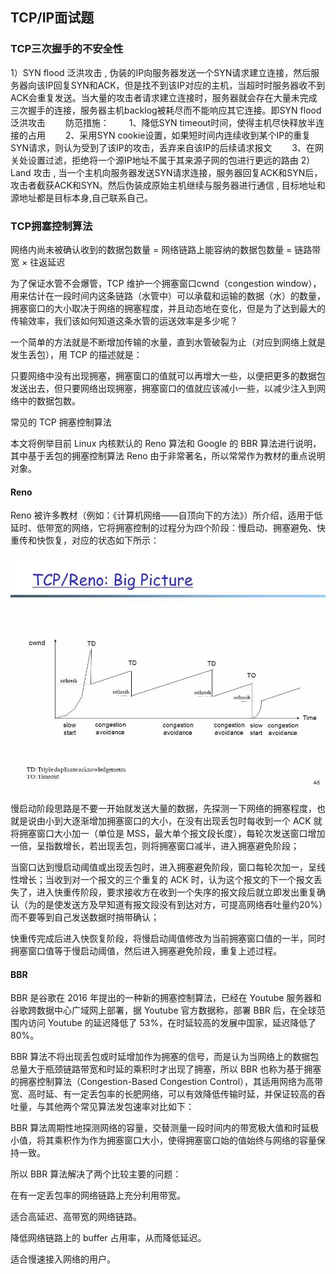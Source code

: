 ## TCP/IP面试题

### TCP三次握手的不安全性

1）SYN flood 泛洪攻击 , 伪装的IP向服务器发送一个SYN请求建立连接，然后服务器向该IP回复SYN和ACK，但是找不到该IP对应的主机，当超时时服务器收不到ACK会重复发送。当大量的攻击者请求建立连接时，服务器就会存在大量未完成三次握手的连接，服务器主机backlog被耗尽而不能响应其它连接。即SYN flood泛洪攻击 
　　防范措施： 
　　1、降低SYN timeout时间，使得主机尽快释放半连接的占用 
　　2、采用SYN cookie设置，如果短时间内连续收到某个IP的重复SYN请求，则认为受到了该IP的攻击，丢弃来自该IP的后续请求报文 
　　3、在网关处设置过滤，拒绝将一个源IP地址不属于其来源子网的包进行更远的路由 
2）Land 攻击 , 当一个主机向服务器发送SYN请求连接，服务器回复ACK和SYN后，攻击者截获ACK和SYN。然后伪装成原始主机继续与服务器进行通信 , 目标地址和源地址都是目标本身,自己联系自己。

### TCP拥塞控制算法

网络内尚未被确认收到的数据包数量 = 网络链路上能容纳的数据包数量 = 链路带宽 × 往返延迟

为了保证水管不会爆管，TCP 维护一个拥塞窗口cwnd（congestion window），用来估计在一段时间内这条链路（水管中）可以承载和运输的数据（水）的数量，拥塞窗口的大小取决于网络的拥塞程度，并且动态地在变化，但是为了达到最大的传输效率，我们该如何知道这条水管的运送效率是多少呢？

一个简单的方法就是不断增加传输的水量，直到水管破裂为止（对应到网络上就是发生丢包），用 TCP 的描述就是：

只要网络中没有出现拥塞，拥塞窗口的值就可以再增大一些，以便把更多的数据包发送出去，但只要网络出现拥塞，拥塞窗口的值就应该减小一些，以减少注入到网络中的数据包数。

常见的 TCP 拥塞控制算法

本文将例举目前 Linux 内核默认的 Reno 算法和 Google 的 BBR 算法进行说明，其中基于丢包的拥塞控制算法 Reno 由于非常著名，所以常常作为教材的重点说明对象。

#### Reno

Reno 被许多教材（例如：《计算机网络——自顶向下的方法》）所介绍，适用于低延时、低带宽的网络，它将拥塞控制的过程分为四个阶段：慢启动、拥塞避免、快重传和快恢复，对应的状态如下所示：

![](./images/reno.jpg)

慢启动阶段思路是不要一开始就发送大量的数据，先探测一下网络的拥塞程度，也就是说由小到大逐渐增加拥塞窗口的大小，在没有出现丢包时每收到一个 ACK 就将拥塞窗口大小加一（单位是 MSS，最大单个报文段长度），每轮次发送窗口增加一倍，呈指数增长，若出现丢包，则将拥塞窗口减半，进入拥塞避免阶段；

当窗口达到慢启动阈值或出现丢包时，进入拥塞避免阶段，窗口每轮次加一，呈线性增长；当收到对一个报文的三个重复的 ACK 时，认为这个报文的下一个报文丢失了，进入快重传阶段，要求接收方在收到一个失序的报文段后就立即发出重复确认（为的是使发送方及早知道有报文段没有到达对方，可提高网络吞吐量约20%）而不要等到自己发送数据时捎带确认；

快重传完成后进入快恢复阶段，将慢启动阈值修改为当前拥塞窗口值的一半，同时拥塞窗口值等于慢启动阈值，然后进入拥塞避免阶段，重复上述过程。

#### BBR

BBR 是谷歌在 2016 年提出的一种新的拥塞控制算法，已经在 Youtube 服务器和谷歌跨数据中心广域网上部署，据 Youtube 官方数据称，部署 BBR 后，在全球范围内访问 Youtube 的延迟降低了 53%，在时延较高的发展中国家，延迟降低了 80%。

BBR 算法不将出现丢包或时延增加作为拥塞的信号，而是认为当网络上的数据包总量大于瓶颈链路带宽和时延的乘积时才出现了拥塞，所以 BBR 也称为基于拥塞的拥塞控制算法（Congestion-Based Congestion Control），其适用网络为高带宽、高时延、有一定丢包率的长肥网络，可以有效降低传输时延，并保证较高的吞吐量，与其他两个常见算法发包速率对比如下：

BBR 算法周期性地探测网络的容量，交替测量一段时间内的带宽极大值和时延极小值，将其乘积作为作为拥塞窗口大小，使得拥塞窗口始的值始终与网络的容量保持一致。

所以 BBR 算法解决了两个比较主要的问题：

在有一定丢包率的网络链路上充分利用带宽。

适合高延迟、高带宽的网络链路。

降低网络链路上的 buffer 占用率，从而降低延迟。

适合慢速接入网络的用户。